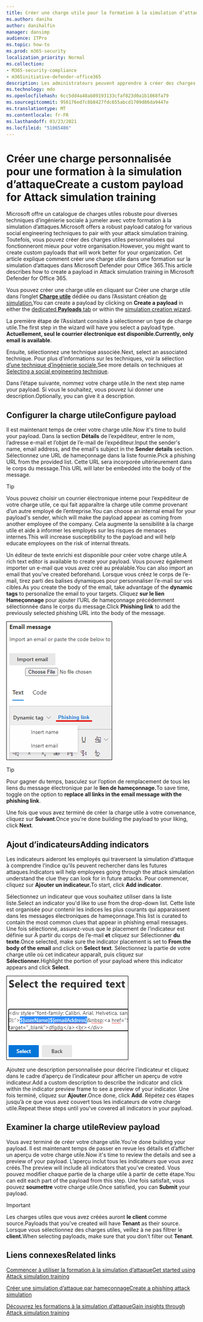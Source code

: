 ```yaml
---
title: Créer une charge utile pour la formation à la simulation d’attaques
ms.author: daniha
author: danihalfin
manager: dansimp
audience: ITPro
ms.topic: how-to
ms.prod: m365-security
localization_priority: Normal
ms.collection:
- M365-security-compliance
- m365initiative-defender-office365
description: Les administrateurs peuvent apprendre à créer des charges utiles personnalisées pour la formation à la simulation d’attaques dans Microsoft Defender pour Office 365.
ms.technology: mdo
ms.openlocfilehash: 6cc5dd4a48ab89193133cfaf823d0a1b1868fa79
ms.sourcegitcommit: 956176ed7c8b8427fdc655abcd1709d86da9447e
ms.translationtype: MT
ms.contentlocale: fr-FR
ms.lasthandoff: 03/23/2021
ms.locfileid: "51065486"
---
```

# <a name="create-a-custom-payload-for-attack-simulation-training"></a><span data-ttu-id="b8518-103">Créer une charge personnalisée pour une formation à la simulation d’attaque</span><span class="sxs-lookup"><span data-stu-id="b8518-103">Create a custom payload for Attack simulation training</span></span>

<span data-ttu-id="b8518-104">Microsoft offre un catalogue de charges utiles robuste pour diverses techniques d’ingénierie sociale à jumeler avec votre formation à la simulation d’attaques.</span><span class="sxs-lookup"><span data-stu-id="b8518-104">Microsoft offers a robust payload catalog for various social engineering techniques to pair with your attack simulation training.</span></span> <span data-ttu-id="b8518-105">Toutefois, vous pouvez créer des charges utiles personnalisées qui fonctionneront mieux pour votre organisation.</span><span class="sxs-lookup"><span data-stu-id="b8518-105">However, you might want to create custom payloads that will work better for your organization.</span></span> <span data-ttu-id="b8518-106">Cet article explique comment créer une charge utile dans une formation sur la simulation d’attaques dans Microsoft Defender pour Office 365.</span><span class="sxs-lookup"><span data-stu-id="b8518-106">This article describes how to create a payload in Attack simulation training in Microsoft Defender for Office 365.</span></span>

<span data-ttu-id="b8518-107">Vous pouvez créer une charge  utile en cliquant sur Créer une charge utile dans l’onglet [ **Charge utile**](https://security.microsoft.com/attacksimulator?viewid=payload) dédiée ou dans l’Assistant création [de simulation.](attack-simulation-training.md#selecting-a-payload)</span><span class="sxs-lookup"><span data-stu-id="b8518-107">You can create a payload by clicking on **Create a payload** in either the [dedicated **Payloads** tab](https://security.microsoft.com/attacksimulator?viewid=payload) or within the [simulation creation wizard](attack-simulation-training.md#selecting-a-payload).</span></span>

<span data-ttu-id="b8518-108">La première étape de l’Assistant consiste à sélectionner un type de charge utile.</span><span class="sxs-lookup"><span data-stu-id="b8518-108">The first step in the wizard will have you select a payload type.</span></span> <span data-ttu-id="b8518-109">**Actuellement, seul le courrier électronique est disponible.**</span><span class="sxs-lookup"><span data-stu-id="b8518-109">**Currently, only email is available**.</span></span>

<span data-ttu-id="b8518-110">Ensuite, sélectionnez une technique associée.</span><span class="sxs-lookup"><span data-stu-id="b8518-110">Next, select an associated technique.</span></span> <span data-ttu-id="b8518-111">Pour plus d’informations sur les techniques, voir la sélection [d’une technique d’ingénierie sociale.](attack-simulation-training.md#selecting-a-social-engineering-technique)</span><span class="sxs-lookup"><span data-stu-id="b8518-111">See more details on techniques at [Selecting a social engineering technique](attack-simulation-training.md#selecting-a-social-engineering-technique).</span></span>

<span data-ttu-id="b8518-112">Dans l’étape suivante, nommez votre charge utile.</span><span class="sxs-lookup"><span data-stu-id="b8518-112">In the next step name your payload.</span></span> <span data-ttu-id="b8518-113">Si vous le souhaitez, vous pouvez lui donner une description.</span><span class="sxs-lookup"><span data-stu-id="b8518-113">Optionally, you can give it a description.</span></span>

## <a name="configure-payload"></a><span data-ttu-id="b8518-114">Configurer la charge utile</span><span class="sxs-lookup"><span data-stu-id="b8518-114">Configure payload</span></span>

<span data-ttu-id="b8518-115">Il est maintenant temps de créer votre charge utile.</span><span class="sxs-lookup"><span data-stu-id="b8518-115">Now it's time to build your payload.</span></span> <span data-ttu-id="b8518-116">Dans la section **Détails** de l’expéditeur, entrer le nom, l’adresse e-mail et l’objet de l’e-mail de l’expéditeur.</span><span class="sxs-lookup"><span data-stu-id="b8518-116">Input the sender's name, email address, and the email's subject in the **Sender details** section.</span></span> <span data-ttu-id="b8518-117">Sélectionnez une URL de hameçonnage dans la liste fournie.</span><span class="sxs-lookup"><span data-stu-id="b8518-117">Pick a phishing URL from the provided list.</span></span> <span data-ttu-id="b8518-118">Cette URL sera incorporée ultérieurement dans le corps du message.</span><span class="sxs-lookup"><span data-stu-id="b8518-118">This URL will later be embedded into the body of the message.</span></span>

> [!TIP]
> <span data-ttu-id="b8518-119">Vous pouvez choisir un courrier électronique interne pour l’expéditeur de votre charge utile, ce qui fait apparaître la charge utile comme provenant d’un autre employé de l’entreprise.</span><span class="sxs-lookup"><span data-stu-id="b8518-119">You can choose an internal email for your payload's sender, which will make the payload appear as coming from another employee of the company.</span></span> <span data-ttu-id="b8518-120">Cela augmente la sensibilité à la charge utile et aide à informer les employés sur les risques de menaces internes.</span><span class="sxs-lookup"><span data-stu-id="b8518-120">This will increase susceptibility to the payload and will help educate employees on the risk of internal threats.</span></span>

<span data-ttu-id="b8518-121">Un éditeur de texte enrichi est disponible pour créer votre charge utile.</span><span class="sxs-lookup"><span data-stu-id="b8518-121">A rich text editor is available to create your payload.</span></span> <span data-ttu-id="b8518-122">Vous pouvez également importer un e-mail que vous avez créé au préalable.</span><span class="sxs-lookup"><span data-stu-id="b8518-122">You can also import an email that you've created beforehand.</span></span> <span data-ttu-id="b8518-123">Lorsque vous créez le corps de  l’e-mail, tirez parti des balises dynamiques pour personnaliser l’e-mail sur vos cibles.</span><span class="sxs-lookup"><span data-stu-id="b8518-123">As you create the body of the email, take advantage of the **dynamic tags** to personalize the email to your targets.</span></span> <span data-ttu-id="b8518-124">Cliquez **sur le lien Hameçonnage** pour ajouter l’URL de hameçonnage précédemment sélectionnée dans le corps du message.</span><span class="sxs-lookup"><span data-stu-id="b8518-124">Click **Phishing link** to add the previously selected phishing URL into the body of the message.</span></span>

![Lien de hameçonnage et balises dynamiques mises en évidence dans la création de charge utile pour Microsoft Defender pour Office 365](../../media/attack-sim-preview-payload-email-body.png)

> [!TIP]
> <span data-ttu-id="b8518-126">Pour gagner du temps, basculez sur l’option de remplacement de tous les liens du message électronique par le **lien de hameçonnage.**</span><span class="sxs-lookup"><span data-stu-id="b8518-126">To save time, toggle on the option to **replace all links in the email message with the phishing link**.</span></span>

<span data-ttu-id="b8518-127">Une fois que vous avez terminé de créer la charge utile à votre convenance, cliquez sur **Suivant**.</span><span class="sxs-lookup"><span data-stu-id="b8518-127">Once you're done building the payload to your liking, click **Next**.</span></span>

## <a name="adding-indicators"></a><span data-ttu-id="b8518-128">Ajout d’indicateurs</span><span class="sxs-lookup"><span data-stu-id="b8518-128">Adding indicators</span></span>

<span data-ttu-id="b8518-129">Les indicateurs aideront les employés qui traversent la simulation d’attaque à comprendre l’indice qu’ils peuvent rechercher dans les futures attaques.</span><span class="sxs-lookup"><span data-stu-id="b8518-129">Indicators will help employees going through the attack simulation understand the clue they can look for in future attacks.</span></span> <span data-ttu-id="b8518-130">Pour commencer, cliquez sur **Ajouter un indicateur.**</span><span class="sxs-lookup"><span data-stu-id="b8518-130">To start, click **Add indicator**.</span></span>

<span data-ttu-id="b8518-131">Sélectionnez un indicateur que vous souhaitez utiliser dans la liste liste.</span><span class="sxs-lookup"><span data-stu-id="b8518-131">Select an indicator you'd like to use from the drop-down list.</span></span> <span data-ttu-id="b8518-132">Cette liste est organisée pour contenir les indices les plus courants qui apparaissent dans les messages électroniques de hameçonnage.</span><span class="sxs-lookup"><span data-stu-id="b8518-132">This list is curated to contain the most common clues that appear in phishing email messages.</span></span> <span data-ttu-id="b8518-133">Une fois sélectionné, assurez-vous que le placement de l’indicateur est définie sur À partir du corps de l’e-mail **et** cliquez sur Sélectionner **du texte**.</span><span class="sxs-lookup"><span data-stu-id="b8518-133">Once selected, make sure the indicator placement is set to **From the body of the email** and click on **Select text**.</span></span> <span data-ttu-id="b8518-134">Sélectionnez la partie de votre charge utile où cet indicateur apparaît, puis cliquez sur **Sélectionner.**</span><span class="sxs-lookup"><span data-stu-id="b8518-134">Highlight the portion of your payload where this indicator appears and click **Select**.</span></span>

![Texte mis en surbrillant dans le corps du message à ajouter à un indicateur dans une formation de simulation d’attaque](../../media/attack-sim-preview-select-text.png)

<span data-ttu-id="b8518-136">Ajoutez une description personnalisée pour décrire l’indicateur et cliquez dans le cadre d’aperçu de l’indicateur pour afficher un aperçu de votre indicateur.</span><span class="sxs-lookup"><span data-stu-id="b8518-136">Add a custom description to describe the indicator and click within the indicator preview frame to see a preview of your indicator.</span></span> <span data-ttu-id="b8518-137">Une fois terminé, cliquez sur **Ajouter**.</span><span class="sxs-lookup"><span data-stu-id="b8518-137">Once done, click **Add**.</span></span> <span data-ttu-id="b8518-138">Répétez ces étapes jusqu’à ce que vous avez couvert tous les indicateurs de votre charge utile.</span><span class="sxs-lookup"><span data-stu-id="b8518-138">Repeat these steps until you've covered all indicators in your payload.</span></span>

## <a name="review-payload"></a><span data-ttu-id="b8518-139">Examiner la charge utile</span><span class="sxs-lookup"><span data-stu-id="b8518-139">Review payload</span></span>

<span data-ttu-id="b8518-140">Vous avez terminé de créer votre charge utile.</span><span class="sxs-lookup"><span data-stu-id="b8518-140">You're done building your payload.</span></span> <span data-ttu-id="b8518-141">Il est maintenant temps de passer en revue les détails et d’afficher un aperçu de votre charge utile.</span><span class="sxs-lookup"><span data-stu-id="b8518-141">Now it's time to review the details and see a preview of your payload.</span></span> <span data-ttu-id="b8518-142">L’aperçu inclut tous les indicateurs que vous avez créés.</span><span class="sxs-lookup"><span data-stu-id="b8518-142">The preview will include all indicators that you've created.</span></span> <span data-ttu-id="b8518-143">Vous pouvez modifier chaque partie de la charge utile à partir de cette étape.</span><span class="sxs-lookup"><span data-stu-id="b8518-143">You can edit each part of the payload from this step.</span></span> <span data-ttu-id="b8518-144">Une fois satisfait, vous pouvez **soumettre** votre charge utile.</span><span class="sxs-lookup"><span data-stu-id="b8518-144">Once satisfied, you can **Submit** your payload.</span></span>

> [!IMPORTANT]
> <span data-ttu-id="b8518-145">Les charges utiles que vous avez créées auront **le client** comme source.</span><span class="sxs-lookup"><span data-stu-id="b8518-145">Payloads that you've created will have **Tenant** as their source.</span></span> <span data-ttu-id="b8518-146">Lorsque vous sélectionnez des charges utiles, veillez à ne pas filtrer le **client.**</span><span class="sxs-lookup"><span data-stu-id="b8518-146">When selecting payloads, make sure that you don't filter out **Tenant**.</span></span>

## <a name="related-links"></a><span data-ttu-id="b8518-147">Liens connexes</span><span class="sxs-lookup"><span data-stu-id="b8518-147">Related links</span></span>

[<span data-ttu-id="b8518-148">Commencer à utiliser la formation à la simulation d’attaque</span><span class="sxs-lookup"><span data-stu-id="b8518-148">Get started using Attack simulation training</span></span>](attack-simulation-training-get-started.md)

[<span data-ttu-id="b8518-149">Créer une simulation d’attaque par hameçonnage</span><span class="sxs-lookup"><span data-stu-id="b8518-149">Create a phishing attack simulation</span></span>](attack-simulation-training.md)

[<span data-ttu-id="b8518-150">Découvrez les formations à la simulation d’attaque</span><span class="sxs-lookup"><span data-stu-id="b8518-150">Gain insights through Attack simulation training</span></span>](attack-simulation-training-insights.md)
